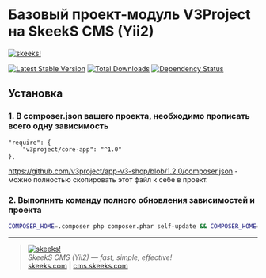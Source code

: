 Базовый проект-модуль V3Project на SkeekS CMS (Yii2)
=========================

[![skeeks!](https://cms.skeeks.com/uploads/all/35/fd/33/35fd33aa306823dbaf53a0142d43b3fa.png)](https://cms.skeeks.com)

[![Latest Stable Version](https://poser.pugx.org/v3project/core-app/v/stable.png)](https://packagist.org/packages/v3project/core-app)
[![Total Downloads](https://poser.pugx.org/v3project/core-app/downloads.png)](https://packagist.org/packages/v3project/core-app)
[![Dependency Status](https://www.versioneye.com/php/v3project:core-app/dev-master/badge.png)](https://www.versioneye.com/php/v3project:core-app/dev-master)


Установка
------------

### 1. В composer.json вашего проекта, необходимо прописать всего одну зависимость

```
"require": {
    "v3project/core-app": "^1.0"
},
```

https://github.com/v3project/app-v3-shop/blob/1.2.0/composer.json - можно полностью скопировать этот файл к себе в проект.


### 2. Выполнить команду полного обновления зависимостей и проекта

```bash
COMPOSER_HOME=.composer php composer.phar self-update && COMPOSER_HOME=.composer php composer.phar update -o
```


___

> [![skeeks!](https://skeeks.com/img/logo/logo-no-title-80px.png)](https://skeeks.com)  
<i>SkeekS CMS (Yii2) — fast, simple, effective!</i>  
[skeeks.com](https://skeeks.com) | [cms.skeeks.com](https://cms.skeeks.com)

